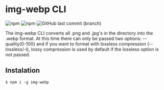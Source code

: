 # img-webp CLI
![npm](https://img.shields.io/npm/v/img-webp.svg?style=flat-square)
![npm](https://img.shields.io/npm/dt/img-webp.svg?style=flat-square)
![GitHub last commit (branch)](https://img.shields.io/github/last-commit/mickjasker/img-webp/develop.svg?style=flat-square)


The img-webp CLI converts all .png and .jpg's in the directory into the .webp format. At this time there can only be passed two options: --quality(0-100) and if you want to format with lossless compression (--lossless/-l), lossy compression is used by default if the lossless option is not passed.

## Instalation

``` $ npm i -g img-webp ```